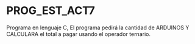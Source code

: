 # PROG_EST_ACT7
Programa en lenguaje C, El programa pedirá la cantidad de ARDUINOS Y CALCULARA el total a pagar  usando el operador ternario.
